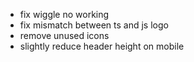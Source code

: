 - fix wiggle no working
- fix mismatch between ts and js logo
- remove unused icons
- slightly reduce header height on mobile